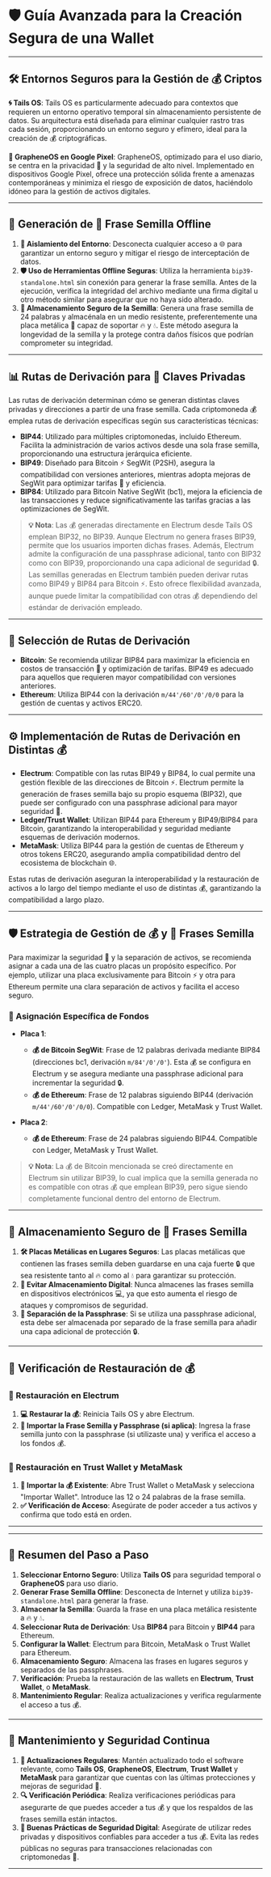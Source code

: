 
# 🛡️ Guía Avanzada para la Creación Segura de una Wallet

---

## 🛠️ Entornos Seguros para la Gestión de 💰 Criptos

**🌀 Tails OS**: Tails OS es particularmente adecuado para contextos que requieren un entorno operativo temporal sin almacenamiento persistente de datos. Su arquitectura está diseñada para eliminar cualquier rastro tras cada sesión, proporcionando un entorno seguro y efímero, ideal para la creación de 💰 criptográficas.

**📱 GrapheneOS en Google Pixel**: GrapheneOS, optimizado para el uso diario, se centra en la privacidad 🔐 y la seguridad de alto nivel. Implementado en dispositivos Google Pixel, ofrece una protección sólida frente a amenazas contemporáneas y minimiza el riesgo de exposición de datos, haciéndolo idóneo para la gestión de activos digitales.

---

## 📝 Generación de 🔑 Frase Semilla Offline

1. **🔌 Aislamiento del Entorno**: Desconecta cualquier acceso a 🌐 para garantizar un entorno seguro y mitigar el riesgo de interceptación de datos.
2. **🛡️ Uso de Herramientas Offline Seguras**: Utiliza la herramienta `bip39-standalone.html` sin conexión para generar la frase semilla. Antes de la ejecución, verifica la integridad del archivo mediante una firma digital u otro método similar para asegurar que no haya sido alterado.
3. **💾 Almacenamiento Seguro de la Semilla**: Genera una frase semilla de 24 palabras y almacénala en un medio resistente, preferentemente una placa metálica 🔩 capaz de soportar 🔥 y 💧. Este método asegura la longevidad de la semilla y la protege contra daños físicos que podrían comprometer su integridad.

---

## 📊 Rutas de Derivación para 🔑 Claves Privadas

Las rutas de derivación determinan cómo se generan distintas claves privadas y direcciones a partir de una frase semilla. Cada criptomoneda 💰 emplea rutas de derivación específicas según sus características técnicas:

- **BIP44**: Utilizado para múltiples criptomonedas, incluido Ethereum. Facilita la administración de varios activos desde una sola frase semilla, proporcionando una estructura jerárquica eficiente.
- **BIP49**: Diseñado para Bitcoin ⚡ SegWit (P2SH), asegura la compatibilidad con versiones anteriores, mientras adopta mejoras de SegWit para optimizar tarifas 💸 y eficiencia.
- **BIP84**: Utilizado para Bitcoin Native SegWit (bc1), mejora la eficiencia de las transacciones y reduce significativamente las tarifas gracias a las optimizaciones de SegWit.

> **💡 Nota**: Las 💰 generadas directamente en Electrum desde Tails OS emplean BIP32, no BIP39. Aunque Electrum no genera frases BIP39, permite que los usuarios importen dichas frases. Además, Electrum admite la configuración de una passphrase adicional, tanto con BIP32 como con BIP39, proporcionando una capa adicional de seguridad 🔒. Las semillas generadas en Electrum también pueden derivar rutas como BIP49 y BIP84 para Bitcoin ⚡. Esto ofrece flexibilidad avanzada, aunque puede limitar la compatibilidad con otras 💰 dependiendo del estándar de derivación empleado.

---

## 🚀 Selección de Rutas de Derivación

- **Bitcoin**: Se recomienda utilizar BIP84 para maximizar la eficiencia en costos de transacción 💸 y optimización de tarifas. BIP49 es adecuado para aquellos que requieren mayor compatibilidad con versiones anteriores.
- **Ethereum**: Utiliza BIP44 con la derivación `m/44'/60'/0'/0/0` para la gestión de cuentas y activos ERC20.

---

## ⚙️ Implementación de Rutas de Derivación en Distintas 💰

- **Electrum**: Compatible con las rutas BIP49 y BIP84, lo cual permite una gestión flexible de las direcciones de Bitcoin ⚡. Electrum permite la generación de frases semilla bajo su propio esquema (BIP32), que puede ser configurado con una passphrase adicional para mayor seguridad 🔐.
- **Ledger/Trust Wallet**: Utilizan BIP44 para Ethereum y BIP49/BIP84 para Bitcoin, garantizando la interoperabilidad y seguridad mediante esquemas de derivación modernos.
- **MetaMask**: Utiliza BIP44 para la gestión de cuentas de Ethereum y otros tokens ERC20, asegurando amplia compatibilidad dentro del ecosistema de blockchain 🌐.

Estas rutas de derivación aseguran la interoperabilidad y la restauración de activos a lo largo del tiempo mediante el uso de distintas 💰, garantizando la compatibilidad a largo plazo.

---

## 🛡️ Estrategia de Gestión de 💰 y 🔑 Frases Semilla

Para maximizar la seguridad 🔐 y la separación de activos, se recomienda asignar a cada una de las cuatro placas un propósito específico. Por ejemplo, utilizar una placa exclusivamente para Bitcoin ⚡ y otra para Ethereum permite una clara separación de activos y facilita el acceso seguro.

### 📂 Asignación Específica de Fondos

- **Placa 1**:

  - **💰 de Bitcoin SegWit**: Frase de 12 palabras derivada mediante BIP84 (direcciones bc1, derivación `m/84'/0'/0'`). Esta 💰 se configura en Electrum y se asegura mediante una passphrase adicional para incrementar la seguridad 🔒.
  - **💰 de Ethereum**: Frase de 12 palabras siguiendo BIP44 (derivación `m/44'/60'/0'/0/0`). Compatible con Ledger, MetaMask y Trust Wallet.

- **Placa 2**:

  - **💰 de Ethereum**: Frase de 24 palabras siguiendo BIP44. Compatible con Ledger, MetaMask y Trust Wallet.

> **💡 Nota**: La 💰 de Bitcoin mencionada se creó directamente en Electrum sin utilizar BIP39, lo cual implica que la semilla generada no es compatible con otras 💰 que emplean BIP39, pero sigue siendo completamente funcional dentro del entorno de Electrum.

---

## 🔐 Almacenamiento Seguro de 🔑 Frases Semilla

1. **🛠️ Placas Metálicas en Lugares Seguros**: Las placas metálicas que contienen las frases semilla deben guardarse en una caja fuerte 🔒 que sea resistente tanto al 🔥 como al 💧 para garantizar su protección.
2. **🚫 Evitar Almacenamiento Digital**: Nunca almacenes las frases semilla en dispositivos electrónicos 💻, ya que esto aumenta el riesgo de ataques y compromisos de seguridad.
3. **📂 Separación de la Passphrase**: Si se utiliza una passphrase adicional, esta debe ser almacenada por separado de la frase semilla para añadir una capa adicional de protección 🔒.

---

## 🔄 Verificación de Restauración de 💰

### 🔄 Restauración en Electrum

1. **💻 Restaurar la 💰**: Reinicia Tails OS y abre Electrum.
2. **🔑 Importar la Frase Semilla y Passphrase (si aplica)**: Ingresa la frase semilla junto con la passphrase (si utilizaste una) y verifica el acceso a los fondos 💰.

### 🔄 Restauración en Trust Wallet y MetaMask

1. **💾 Importar la 💰 Existente**: Abre Trust Wallet o MetaMask y selecciona "Importar Wallet". Introduce las 12 o 24 palabras de la frase semilla.
2. **✅ Verificación de Acceso**: Asegúrate de poder acceder a tus activos y confirma que todo está en orden.

---

---

## 📜 Resumen del Paso a Paso&#x20;

1. **Seleccionar Entorno Seguro**: Utiliza **Tails OS** para seguridad temporal o **GrapheneOS** para uso diario.
2. **Generar Frase Semilla Offline**: Desconecta de Internet y utiliza `bip39-standalone.html` para generar la frase.
3. **Almacenar la Semilla**: Guarda la frase en una placa metálica resistente a 🔥 y 💧.
4. **Seleccionar Ruta de Derivación**: Usa **BIP84** para Bitcoin y **BIP44** para Ethereum.
5. **Configurar la Wallet**: Electrum para Bitcoin, MetaMask o Trust Wallet para Ethereum.
6. **Almacenamiento Seguro**: Almacena las frases en lugares seguros y separados de las passphrases.
7. **Verificación**: Prueba la restauración de las wallets en **Electrum**, **Trust Wallet**, o **MetaMask**.
8. **Mantenimiento Regular**: Realiza actualizaciones y verifica regularmente el acceso a tus 💰.

---

## 🔧 Mantenimiento y Seguridad Continua

1. **🔄 Actualizaciones Regulares**: Mantén actualizado todo el software relevante, como **Tails OS**, **GrapheneOS**, **Electrum**, **Trust Wallet** y **MetaMask** para garantizar que cuentas con las últimas protecciones y mejoras de seguridad 🔐.
2. **🔍 Verificación Periódica**: Realiza verificaciones periódicas para asegurarte de que puedes acceder a tus 💰 y que los respaldos de las frases semilla están intactos.
3. **🔐 Buenas Prácticas de Seguridad Digital**: Asegúrate de utilizar redes privadas y dispositivos confiables para acceder a tus 💰. Evita las redes públicas no seguras para transacciones relacionadas con criptomonedas 💸.

---

